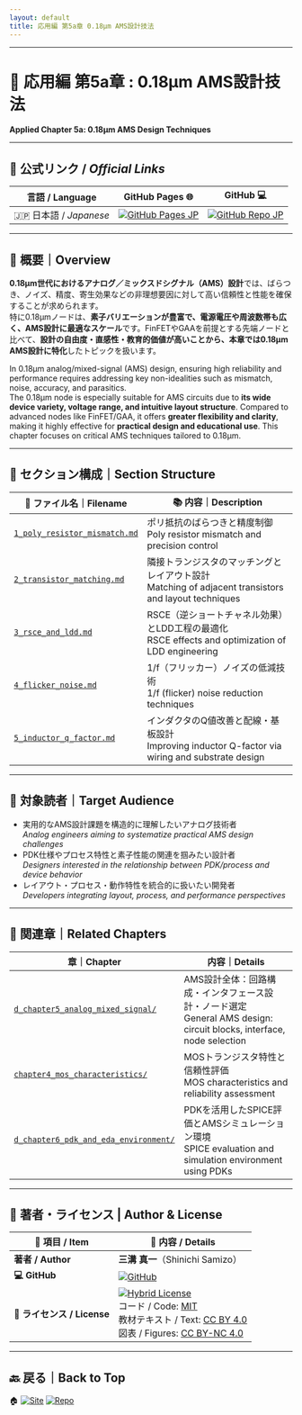 ```yaml
---
layout: default
title: 応用編 第5a章 0.18μm AMS設計技法
---
```


---

# 🧩 応用編 第5a章 : 0.18μm AMS設計技法  
**Applied Chapter 5a: 0.18μm AMS Design Techniques**

---

## 🔗 公式リンク / *Official Links*

| 言語 / Language | GitHub Pages 🌐 | GitHub 💻 |
|-----------------|----------------|-----------|
| 🇯🇵 日本語 / *Japanese* | [![GitHub Pages JP](https://img.shields.io/badge/GitHub%20Pages-日本語版-brightgreen?logo=github)](https://samizo-aitl.github.io/Edusemi-v4x/d_chapter5a_analog_mixed_signal/) | [![GitHub Repo JP](https://img.shields.io/badge/GitHub-日本語版-blue?logo=github)](https://github.com/Samizo-AITL/Edusemi-v4x/tree/main/d_chapter5a_analog_mixed_signal) |

---

## 📘 概要｜Overview

**0.18μm世代におけるアナログ／ミックスドシグナル（AMS）設計**では、ばらつき、ノイズ、精度、寄生効果などの非理想要因に対して高い信頼性と性能を確保することが求められます。  
特に0.18μmノードは、**素子バリエーションが豊富で、電源電圧や周波数帯も広く、AMS設計に最適なスケール**です。FinFETやGAAを前提とする先端ノードと比べて、**設計の自由度・直感性・教育的価値が高いことから、本章では0.18μm AMS設計に特化**したトピックを扱います。

In 0.18μm analog/mixed-signal (AMS) design, ensuring high reliability and performance requires addressing key non-idealities such as mismatch, noise, accuracy, and parasitics.  
The 0.18μm node is especially suitable for AMS circuits due to **its wide device variety, voltage range, and intuitive layout structure**. Compared to advanced nodes like FinFET/GAA, it offers **greater flexibility and clarity**, making it highly effective for **practical design and educational use**. This chapter focuses on critical AMS techniques tailored to 0.18μm.

---

## 📂 セクション構成｜Section Structure

| 📄 **ファイル名｜Filename** | 📚 **内容｜Description** |
|----------------------------|--------------------------|
| [`1_poly_resistor_mismatch.md`](./1_poly_resistor_mismatch.md) | ポリ抵抗のばらつきと精度制御<br>Poly resistor mismatch and precision control |
| [`2_transistor_matching.md`](./2_transistor_matching.md) | 隣接トランジスタのマッチングとレイアウト設計<br>Matching of adjacent transistors and layout techniques |
| [`3_rsce_and_ldd.md`](./3_rsce_and_ldd.md) | RSCE（逆ショートチャネル効果）とLDD工程の最適化<br>RSCE effects and optimization of LDD engineering |
| [`4_flicker_noise.md`](./4_flicker_noise.md) | 1/f（フリッカー）ノイズの低減技術<br>1/f (flicker) noise reduction techniques |
| [`5_inductor_q_factor.md`](./5_inductor_q_factor.md) | インダクタのQ値改善と配線・基板設計<br>Improving inductor Q-factor via wiring and substrate design |

---

## 🎯 対象読者｜Target Audience

- 実用的なAMS設計課題を構造的に理解したいアナログ技術者  
  *Analog engineers aiming to systematize practical AMS design challenges*
- PDK仕様やプロセス特性と素子性能の関連を掴みたい設計者  
  *Designers interested in the relationship between PDK/process and device behavior*
- レイアウト・プロセス・動作特性を統合的に扱いたい開発者  
  *Developers integrating layout, process, and performance perspectives*

---

## 🔗 関連章｜Related Chapters

| 章｜Chapter | 内容｜Details |
|-------------|----------------|
| [`d_chapter5_analog_mixed_signal/`](../d_chapter5_analog_mixed_signal/) | AMS設計全体：回路構成・インタフェース設計・ノード選定<br>General AMS design: circuit blocks, interface, node selection |
| [`chapter4_mos_characteristics/`](../chapter4_mos_characteristics/) | MOSトランジスタ特性と信頼性評価<br>MOS characteristics and reliability assessment |
| [`d_chapter6_pdk_and_eda_environment/`](../d_chapter6_pdk_and_eda_environment/) | PDKを活用したSPICE評価とAMSシミュレーション環境<br>SPICE evaluation and simulation environment using PDKs |

---

## 👤 **著者・ライセンス | Author & License**

| 📌 項目 / Item | 📄 内容 / Details |
|------|------|
| **著者 / Author** | **三溝 真一**（Shinichi Samizo） |
| **💻 GitHub** | [![GitHub](https://img.shields.io/badge/GitHub-Samizo--AITL-blue?style=for-the-badge&logo=github)](https://github.com/Samizo-AITL) |
| **📜 ライセンス / License** | [![Hybrid License](https://img.shields.io/badge/License-Hybrid-blueviolet?style=for-the-badge)](https://samizo-aitl.github.io/Edusemi-v4x/#-ライセンス--license)<br>コード / Code: [MIT](https://opensource.org/licenses/MIT)<br>教材テキスト / Text: [CC BY 4.0](https://creativecommons.org/licenses/by/4.0/)<br>図表 / Figures: [CC BY-NC 4.0](https://creativecommons.org/licenses/by-nc/4.0/) |

---

## 🔙 戻る｜Back to Top

🏠 [![Site](https://img.shields.io/badge/Site-Edusemi--v4x-lightgrey?style=for-the-badge&logo=githubpages&labelColor=555&color=brightgreen)](../) [![Repo](https://img.shields.io/badge/Repo-Edusemi--v4x-lightgrey?style=for-the-badge&logo=github&labelColor=555&color=blue)](https://github.com/Samizo-AITL/Edusemi-v4x)
